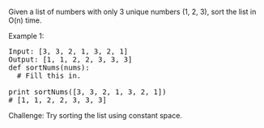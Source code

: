 Given a list of numbers with only 3 unique numbers (1, 2, 3), sort the list in O(n) time.

Example 1:
<pre>
Input: [3, 3, 2, 1, 3, 2, 1]
Output: [1, 1, 2, 2, 3, 3, 3]
def sortNums(nums):
  # Fill this in.

print sortNums([3, 3, 2, 1, 3, 2, 1])
# [1, 1, 2, 2, 3, 3, 3]
</pre>

Challenge: Try sorting the list using constant space.